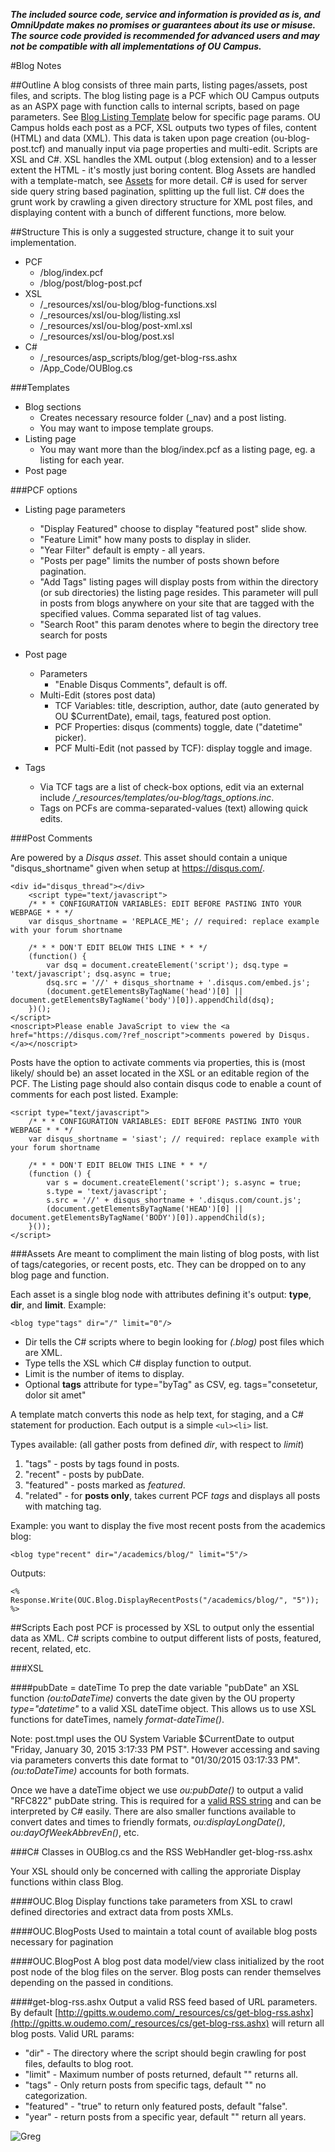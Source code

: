 ***The included source code, service and information is provided as is, and OmniUpdate makes no promises or guarantees about its use or misuse. The source code provided is recommended for advanced users and may not be compatible with all implementations of OU Campus.***

#Blog Notes

##Outline
A blog consists of three main parts, listing pages/assets, post files, and scripts. The blog listing page is a PCF which OU Campus outputs as an ASPX page with function calls to internal scripts, based on page parameters. See [Blog Listing Template](#listing) below for specific page params.  OU Campus holds each post as a PCF, XSL outputs two types of files, content (HTML) and data (XML). This data is taken upon page creation (ou-blog-post.tcf) and manually input via page properties and multi-edit.
Scripts are XSL and C#. XSL handles the XML output (.blog extension) and to a lesser extent the HTML - it's mostly just boring content. Blog Assets are handled with a template-match, see [Assets](#assets) for more detail. C# is used for server side query string based pagination, splitting up the full list. C# does the grunt work by crawling a given directory structure for XML post files, and displaying content with a bunch of different functions, more below.


##Structure
This is only a suggested structure, change it to suit your implementation.
* PCF
	* /blog/index.pcf
	* /blog/post/blog-post.pcf
* XSL
	* /\_resources/xsl/ou-blog/blog-functions.xsl
	* /\_resources/xsl/ou-blog/listing.xsl
	* /\_resources/xsl/ou-blog/post-xml.xsl
	* /\_resources/xsl/ou-blog/post.xsl
* C#
	* /\_resources/asp_scripts/blog/get-blog-rss.ashx
	* /App_Code/OUBlog.cs

###Templates

* Blog sections
	* Creates necessary resource folder (_nav) and a post listing.
	* You may want to impose template groups.
* Listing page
	* You may want more than the blog/index.pcf as a listing page, eg. a listing for each year.
* Post page

###PCF options

* <a name="listing">Listing page parameters</a>
	* "Display Featured" choose to display "featured post" slide show.
	* "Feature Limit" how many posts to display in slider.
	* "Year Filter" default is empty - all years.
	* "Posts per page" limits the number of posts shown before pagination.
	* "Add Tags" listing pages will display posts from within the directory (or sub directories) the listing page resides. This parameter will pull in posts from blogs anywhere on your site that are tagged with the specified values.  Comma separated list of tag values.
	* "Search Root" this param denotes where to begin the directory tree search for posts


* Post page
	* Parameters
		* "Enable Disqus Comments", default is off.
	* Multi-Edit (stores post data)
		* TCF Variables: title, description, author, date (auto generated by OU $CurrentDate), email, tags, featured post option.
		* PCF Properties: disqus (comments) toggle, date ("datetime" picker).
		* PCF Multi-Edit (not passed by TCF): display toggle and image.

* Tags
	* Via TCF tags are a list of check-box options, edit via an external include _/\_resources/templates/ou-blog/tags_options.inc_.
	* Tags on PCFs are comma-separated-values (text) allowing quick edits.

###Post Comments

Are powered by a _Disqus asset_. This asset should contain a unique "disqus_shortname" given when setup at https://disqus.com/.

	<div id="disqus_thread"></div>
		<script type="text/javascript">
		/* * * CONFIGURATION VARIABLES: EDIT BEFORE PASTING INTO YOUR WEBPAGE * * */
		var disqus_shortname = 'REPLACE_ME'; // required: replace example with your forum shortname

		/* * * DON'T EDIT BELOW THIS LINE * * */
		(function() {
			var dsq = document.createElement('script'); dsq.type = 'text/javascript'; dsq.async = true;
			dsq.src = '//' + disqus_shortname + '.disqus.com/embed.js';
			(document.getElementsByTagName('head')[0] || document.getElementsByTagName('body')[0]).appendChild(dsq);
		})();
	</script>
	<noscript>Please enable JavaScript to view the <a href="https://disqus.com/?ref_noscript">comments powered by Disqus.</a></noscript>

Posts have the option to activate comments via properties, this is (most likely/ should be) an asset located in the XSL or an editable region of the PCF.
The Listing page should also contain disqus code to enable a count of comments for each post listed. Example:

	<script type="text/javascript">
		/* * * CONFIGURATION VARIABLES: EDIT BEFORE PASTING INTO YOUR WEBPAGE * * */
		var disqus_shortname = 'siast'; // required: replace example with your forum shortname

		/* * * DON'T EDIT BELOW THIS LINE * * */
		(function () {
			var s = document.createElement('script'); s.async = true;
			s.type = 'text/javascript';
			s.src = '//' + disqus_shortname + '.disqus.com/count.js';
			(document.getElementsByTagName('HEAD')[0] || document.getElementsByTagName('BODY')[0]).appendChild(s);
		}());
	</script>

###<a name="assets">Assets</a>
Are meant to compliment the main listing of blog posts, with list of tags/categories, or recent posts, etc. They can be dropped on to any blog page and function.

Each asset is a single blog node with attributes defining it's output: __type__, __dir__, and __limit__. Example:

    <blog type"tags" dir="/" limit="0"/>

* Dir tells the C# scripts where to begin looking for _(.blog)_ post files which are XML.
* Type tells the XSL which C# display function to output.
* Limit is the number of items to display.
* Optional __tags__ attribute for type="byTag" as CSV, eg. tags="consetetur, dolor sit amet"

A template match converts this node as help text, for staging, and a C# statement for production. Each output is a simple `<ul><li>` list.

Types available: (all gather posts from defined _dir_, with respect to _limit_)

1. "tags" - posts by tags found in posts.
2. "recent" - posts by pubDate.
3. "featured" - posts marked as _featured_.
4. "related" - for __posts only__, takes current PCF _tags_ and displays all posts with matching tag.

Example: you want to display the five most recent posts from the academics blog:

    <blog type"recent" dir="/academics/blog/" limit="5"/>

Outputs:

	<%
	Response.Write(OUC.Blog.DisplayRecentPosts("/academics/blog/", "5"));
	%>

##Scripts
Each post PCF is processed by XSL to output only the essential data as XML. C# scripts combine to output different lists of posts, featured, recent, related, etc.

###XSL

####pubDate = dateTime
To prep the date variable "pubDate" an XSL function _(ou:toDateTime)_ converts the date given by the OU property _type="datetime"_ to a valid XSL dateTime object. This allows us to use XSL functions for dateTimes, namely _format-dateTime()_.

Note: post.tmpl uses the OU System Variable $CurrentDate to output "Friday, January 30, 2015 3:17:33 PM PST". However accessing and saving via parameters converts this date format to "01/30/2015 03:17:33 PM". _(ou:toDateTime)_ accounts for both formats.

Once we have a dateTime object we use _ou:pubDate()_ to output a valid "RFC822" pubDate string. This is required for a [valid RSS string](http://www.w3.org/Protocols/rfc822/#z28) and can be interpreted by C# easily. There are also smaller functions available to convert dates and times to friendly formats, _ou:displayLongDate()_, _ou:dayOfWeekAbbrevEn()_, etc.

###C# Classes in OUBlog.cs and the RSS WebHandler get-blog-rss.ashx

Your XSL should only be concerned with calling the approriate Display functions within class Blog.

####OUC.Blog
Display functions take parameters from XSL to crawl defined directories and extract data from posts XMLs.

####OUC.BlogPosts
Used to maintain a total count of available blog posts necessary for pagination

####OUC.BlogPost
A blog post data model/view class initialized by the root post node of the blog files on the server.  Blog posts can render themselves depending on the passed in conditions.

####get-blog-rss.ashx
Output a valid RSS feed based of URL parameters. By default [http://gpitts.w.oudemo.com/_resources/cs/get-blog-rss.ashx](http://gpitts.w.oudemo.com/_resources/cs/get-blog-rss.ashx) will return all blog posts. Valid URL params:

 * "dir" - The directory where the script should begin crawling for post files, defaults to blog root.
 * "limit" - Maximum number of posts returned, default "" returns all.
 * "tags" - Only return posts from specific tags, default "" no categorization.
 * "featured" - "true" to return only featured posts, default "false".
 * "year" - return posts from a specific year, default "" return all years.


![Greg](http://i.imgur.com/KF7r6bT.jpg)